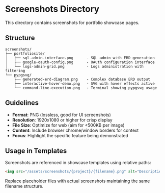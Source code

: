 # Screenshots Directory

This directory contains screenshots for portfolio showcase pages.

## Structure

```
screenshots/
├── portfoliosite/
│   ├── sql-admin-interface.png      - SQL admin with ERD generation
│   ├── google-oauth-config.png      - OAuth configuration interface
│   └── logs-admin-grid.png          - Logs administration with filtering
└── pypgsvg/
    ├── generated-erd-diagram.png    - Complex database ERD output
    ├── interactive-hover-demo.png   - SVG with hover effects active
    └── command-line-execution.png   - Terminal showing pypgsvg usage
```

## Guidelines

- **Format**: PNG (lossless, good for UI screenshots)
- **Resolution**: 1920x1080 or higher for crisp display
- **File Size**: Optimize for web (aim for <500KB per image)
- **Content**: Include browser chrome/window borders for context
- **Focus**: Highlight the specific feature being demonstrated

## Usage in Templates

Screenshots are referenced in showcase templates using relative paths:
```html
<img src="/assets/screenshots/{project}/{filename}.png" alt="Description">
```

Replace placeholder files with actual screenshots maintaining the same filename structure.